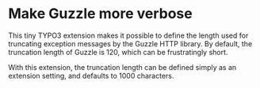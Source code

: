 # Make Guzzle more verbose

This tiny TYPO3 extension makes it possible to define the length used
for truncating exception messages by the Guzzle HTTP library. By default,
the truncation length of Guzzle is 120, which can be frustratingly short.

With this extension, the truncation length can be defined simply as an
extension setting, and defaults to 1000 characters.
